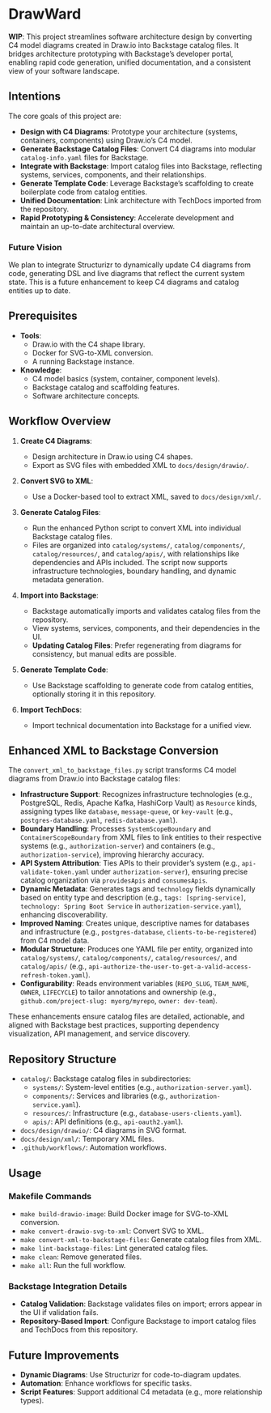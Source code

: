 # DrawWard

**WIP**: This project streamlines software architecture design by converting C4 model diagrams created in Draw.io into Backstage catalog files. It bridges architecture prototyping with Backstage’s developer portal, enabling rapid code generation, unified documentation, and a consistent view of your software landscape.

## Intentions

The core goals of this project are:

- **Design with C4 Diagrams**: Prototype your architecture (systems, containers, components) using Draw.io’s C4 model.
- **Generate Backstage Catalog Files**: Convert C4 diagrams into modular `catalog-info.yaml` files for Backstage.
- **Integrate with Backstage**: Import catalog files into Backstage, reflecting systems, services, components, and their relationships.
- **Generate Template Code**: Leverage Backstage’s scaffolding to create boilerplate code from catalog entities.
- **Unified Documentation**: Link architecture with TechDocs imported from the repository.
- **Rapid Prototyping & Consistency**: Accelerate development and maintain an up-to-date architectural overview.

### Future Vision

We plan to integrate Structurizr to dynamically update C4 diagrams from code, generating DSL and live diagrams that reflect the current system state. This is a future enhancement to keep C4 diagrams and catalog entities up to date.

## Prerequisites

- **Tools**:
  - Draw.io with the C4 shape library.
  - Docker for SVG-to-XML conversion.
  - A running Backstage instance.
- **Knowledge**:
  - C4 model basics (system, container, component levels).
  - Backstage catalog and scaffolding features.
  - Software architecture concepts.

## Workflow Overview

1. **Create C4 Diagrams**:
   - Design architecture in Draw.io using C4 shapes.
   - Export as SVG files with embedded XML to `docs/design/drawio/`.

2. **Convert SVG to XML**:
   - Use a Docker-based tool to extract XML, saved to `docs/design/xml/`.

3. **Generate Catalog Files**:
   - Run the enhanced Python script to convert XML into individual Backstage catalog files.
   - Files are organized into `catalog/systems/`, `catalog/components/`, `catalog/resources/`, and `catalog/apis/`, with relationships like dependencies and APIs included. The script now supports infrastructure technologies, boundary handling, and dynamic metadata generation.

4. **Import into Backstage**:
   - Backstage automatically imports and validates catalog files from the repository.
   - View systems, services, components, and their dependencies in the UI.
   - **Updating Catalog Files**: Prefer regenerating from diagrams for consistency, but manual edits are possible.

5. **Generate Template Code**:
   - Use Backstage scaffolding to generate code from catalog entities, optionally storing it in this repository.

6. **Import TechDocs**:
   - Import technical documentation into Backstage for a unified view.

## Enhanced XML to Backstage Conversion

The `convert_xml_to_backstage_files.py` script transforms C4 model diagrams from Draw.io into Backstage catalog files:

- **Infrastructure Support**: Recognizes infrastructure technologies (e.g., PostgreSQL, Redis, Apache Kafka, HashiCorp Vault) as `Resource` kinds, assigning types like `database`, `message-queue`, or `key-vault` (e.g., `postgres-database.yaml`, `redis-database.yaml`).
- **Boundary Handling**: Processes `SystemScopeBoundary` and `ContainerScopeBoundary` from XML files to link entities to their respective systems (e.g., `authorization-server`) and containers (e.g., `authorization-service`), improving hierarchy accuracy.
- **API System Attribution**: Ties APIs to their provider’s system (e.g., `api-validate-token.yaml` under `authorization-server`), ensuring precise catalog organization via `providesApis` and `consumesApis`.
- **Dynamic Metadata**: Generates tags and `technology` fields dynamically based on entity type and description (e.g., `tags: [spring-service]`, `technology: Spring Boot Service` in `authorization-service.yaml`), enhancing discoverability.
- **Improved Naming**: Creates unique, descriptive names for databases and infrastructure (e.g., `postgres-database`, `clients-to-be-registered`) from C4 model data.
- **Modular Structure**: Produces one YAML file per entity, organized into `catalog/systems/`, `catalog/components/`, `catalog/resources/`, and `catalog/apis/` (e.g., `api-authorize-the-user-to-get-a-valid-access-refresh-token.yaml`).
- **Configurability**: Reads environment variables (`REPO_SLUG`, `TEAM_NAME`, `OWNER`, `LIFECYCLE`) to tailor annotations and ownership (e.g., `github.com/project-slug: myorg/myrepo`, `owner: dev-team`).

These enhancements ensure catalog files are detailed, actionable, and aligned with Backstage best practices, supporting dependency visualization, API management, and service discovery.

## Repository Structure

- `catalog/`: Backstage catalog files in subdirectories:
  - `systems/`: System-level entities (e.g., `authorization-server.yaml`).
  - `components/`: Services and libraries (e.g., `authorization-service.yaml`).
  - `resources/`: Infrastructure (e.g., `database-users-clients.yaml`).
  - `apis/`: API definitions (e.g., `api-oauth2.yaml`).
- `docs/design/drawio/`: C4 diagrams in SVG format.
- `docs/design/xml/`: Temporary XML files.
- `.github/workflows/`: Automation workflows.

## Usage

### Makefile Commands

- `make build-drawio-image`: Build Docker image for SVG-to-XML conversion.
- `make convert-drawio-svg-to-xml`: Convert SVG to XML.
- `make convert-xml-to-backstage-files`: Generate catalog files from XML.
- `make lint-backstage-files`: Lint generated catalog files.
- `make clean`: Remove generated files.
- `make all`: Run the full workflow.

### Backstage Integration Details

- **Catalog Validation**: Backstage validates files on import; errors appear in the UI if validation fails.
- **Repository-Based Import**: Configure Backstage to import catalog files and TechDocs from this repository.

## Future Improvements

- **Dynamic Diagrams**: Use Structurizr for code-to-diagram updates.
- **Automation**: Enhance workflows for specific tasks.
- **Script Features**: Support additional C4 metadata (e.g., more relationship types).
